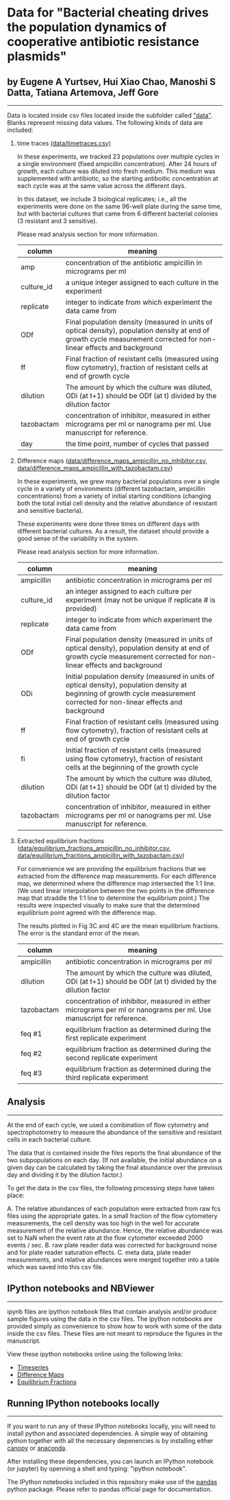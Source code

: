 # Data for "Bacterial cheating drives the population dynamics of cooperative antibiotic resistance plasmids" 
## by Eugene A Yurtsev, Hui Xiao Chao, Manoshi S Datta, Tatiana Artemova, Jeff Gore
--------------------------------------------------------------------------------------------

Data is located inside csv files located inside the subfolder called ["data"](http://www.bitbucket.org/eugene_yurtsev/bacterialcheatingproject/raw/master/data/). Blanks
represent missing data values. The following kinds of data are included:

1. time traces [(data/timetraces.csv)](http://www.bitbucket.org/eugene_yurtsev/bacterialcheatingproject/raw/master/data/timetraces.csv)

    In these experiments, we tracked 23 populations over multiple cycles in a
    single environment (fixed ampicillin concentration). After 24 hours of
    growth, each culture was diluted into fresh medium. This medium was
    supplemented with antibiotic, so the starting antiboitic concentration at
    each cycle was at the same value across the different days.

    In this dataset, we include 3 biological replicates; i.e., all the
    experiments were done on the same 96-well plate during the same time, but
    with bacterial cultures that came from 6 different bacterial colonies (3
    resistant and 3 sensitive).

    Please read analysis section for more information.

    | column     | meaning                                                                                                                                                                         |
    |------------|---------------------------------------------------------------------------------------------------------------------------------------------------------------------------------|
    | amp        | concentration of the antibiotic ampicillin in micrograms per ml                                                                                                                                   |
    | culture_id | a unique integer assigned to each culture in the experiment                                                                               |
    | replicate  | integer to indicate from which experiment the data came from                                                                                                                    |
    | ODf        | Final population density (measured in units of optical density), population density at end of growth cycle  measurement corrected for non-linear effects and background         |
    | ff         | Final fraction of resistant cells (measured using flow cytometry), fraction of resistant cells at end of growth cycle                                                           |
    | dilution   | The amount by which the culture was diluted, ODi (at t+1) should be ODf (at t) divided by the dilution factor                                                                   |
    | tazobactam | concentration of inhibitor,  measured in either micrograms per ml or nanograms per ml.  Use manuscript for reference.                                                           |
    | day        | the time point, number of cycles that passed



2. Difference maps ([data/difference_maps_ampicillin_no_inhibitor.csv](http://www.bitbucket.org/eugene_yurtsev/bacterialcheatingproject/raw/master/data/difference_maps_ampicillin_no_inhibitor.csv),
                    [data/difference_maps_ampicillin_with_tazobactam.csv](http://www.bitbucket.org/eugene_yurtsev/bacterialcheatingproject/raw/master/data/difference_maps_ampicillin_with_tazobactam.csv))

    In these experiments, we grew many bacterial populations over a single cycle in
    a variety of environments (different tazobactam, ampicillin concentrations)
    from a variety of initial starting conditions (changing both the total initial
    cell density and the relative abundance of resistant and sensitive bacteria). 

    These experiments were done three times on different days with different
    bacterial cultures. As a result, the dataset should provide a good sense of
    the variability in the system.

    Please read analysis section for more information.

    | column     | meaning                                                                                                                                                                         |
    |------------|---------------------------------------------------------------------------------------------------------------------------------------------------------------------------------|
    | ampicillin | antibiotic concentration in micrograms per ml                                                                                                                                   |
    | culture_id | an integer assigned to each culture per experiment (may not be unique if replicate # is provided)                                                                               |
    | replicate  | integer to indicate from which experiment the data came from                                                                                                                    |
    | ODf        | Final population density (measured in units of optical density), population density at end of growth cycle  measurement corrected for non-linear effects and background         |
    | ODi        | Initial population density (measured in units of optical density), population density at beginning of growth cycle  measurement corrected for non-linear effects and background |
    | ff         | Final fraction of resistant cells (measured using flow cytometry), fraction of resistant cells at end of growth cycle                                                           |
    | fi         | Initial fraction of resistant cells (measured using flow cytometry), fraction of resistant cells at the beginning of the growth cycle                                           |
    | dilution   | The amount by which the culture was diluted, ODi (at t+1) should be ODf (at t) divided by the dilution factor                                                                   |
    | tazobactam | concentration of inhibitor,  measured in either micrograms per ml or nanograms per ml.  Use manuscript for reference.                                                           |

3. Extracted equilibrium fractions ([data/equilibrium_fractions_ampicillin_no_inhibitor.csv](http://www.bitbucket.org/eugene_yurtsev/bacterialcheatingproject/raw/master/data/equilibrium_fractions_ampicillin_no_inhibitor.csv), 
[data/equilibrium_fractions_ampicillin_with_tazobactam.csv](http://www.bitbucket.org/eugene_yurtsev/bacterialcheatingproject/raw/master/data/equilibrium_fractions_ampicillin_with_tazobactam.csv))

    For convenience we are providing the equilibrium fractions that we extracted
    from the difference map measurements. For each difference map, we determined
    where the difference map intersected the 1:1 line. (We used linear
    interpolation between the two points in the difference map that straddle the
    1:1 line to determine the equlibrium point.) The results were inspected
    visually to make sure that the determined equilibrium point agreed with the
    difference map.

    The results plotted in Fig 3C and 4C are the mean equilibrium fractions. The
    error is the standard error of the mean. 

    | column     | meaning                                                                                                                                                                         |
    |------------|---------------------------------------------------------------------------------------------------------------------------------------------------------------------------------|
    | ampicillin | antibiotic concentration in micrograms per ml                                                                                                                                   |
    | dilution   | The amount by which the culture was diluted, ODi (at t+1) should be ODf (at t) divided by the dilution factor                                                                   |
    | tazobactam | concentration of inhibitor,  measured in either micrograms per ml or nanograms per ml.  Use manuscript for reference.                                                           |
    | feq #1     | equilibrium fraction as determined during the first replicate experiment              |
    | feq #2     | equilibrium fraction as determined during the second replicate experiment             |
    | feq #3     | equilibrium fraction as determined during the third replicate experiment              |


## Analysis
--------------------------------------------------------------------------------------------

At the end of each cycle, we used a combination of flow cytometry and spectrophotometry to measure the
abundance of the sensitive and resistant cells in each bacterial culture. 

The data that is contained inside the files reports the final abundance of the
two subpopulations on each day. (If not available, the initial abundance on a
given day can be calculated by taking the final abundance over the previous day
and dividing it by the dilution factor.)

To get the data in the csv files, the following processing steps have taken place:

A. The relative abundances of each population were extracted from raw fcs files using the appropriate gates. In a small fraction of the flow cytometery measurements, the cell density was too high in the well for accurate measurement of the relative abundance. Hence, the relative abundance was set to NaN when the event rate at the flow cytometer exceeded 2000 events / sec. 
B. raw plate reader data was corrected for background noise and for plate reader saturation effects.
C. meta data, plate reader measurements, and relative abundances were merged together into a table which was saved into this csv file.

## IPython notebooks and NBViewer
--------------------------------------------------------------------------------------------

ipynb files are ipython notebook files that contain analysis and/or produce
sample figures using the data in the csv files. The ipython notebooks are
provided simply as convenience to show how to work with some of the data inside
the csv files. These files are not meant to reproduce the figures in the
manuscript.

View these ipython notebooks online using the following links:

* [Timeseries](http://nbviewer.ipython.org/urls/bitbucket.org/eugene_yurtsev/bacterialcheatingproject/raw/master/timeseries.ipynb)
* [Difference Maps](http://nbviewer.ipython.org/urls/bitbucket.org/eugene_yurtsev/bacterialcheatingproject/raw/master/difference_maps.ipynb)
* [Equilibrium Fractions](http://nbviewer.ipython.org/urls/bitbucket.org/eugene_yurtsev/bacterialcheatingproject/raw/master/equilibrium_fractions.ipynb)

## Running IPython notebooks locally
--------------------------------------------------------------------------------------------

If you want to run any of these IPython notebooks locally, you will need to
install python and associated dependencies. A simple way of obtaining python
together with all the necessary depenencies is by installing either
[canopy](https://www.enthought.com/products/canopy/) or
[anaconda](https://store.continuum.io/cshop/anaconda/).

After installing these dependencies, you can launch an IPython notebook (or jupyter) by openning a shell
and typing: "ipython notebook".

The IPython notebooks included in this repository make use of the
[pandas](http://pandas.pydata.org/) python package. Please refer to pandas
official page for documentation.
